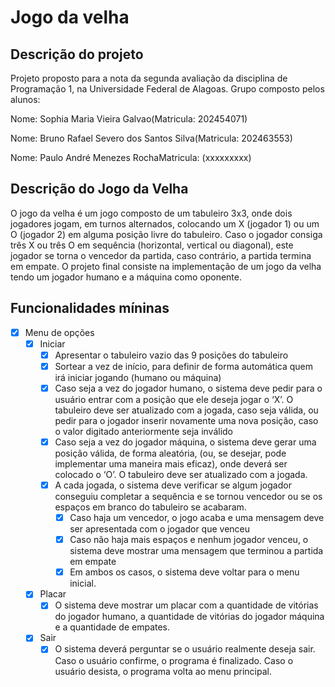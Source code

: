 # Jogo da velha
## Descrição do projeto
Projeto proposto para a nota da segunda avaliação da disciplina de Programação 1, na Universidade Federal de Alagoas. Grupo composto pelos alunos:

Nome: Sophia Maria Vieira Galvao(Matricula: 202454071)

Nome: Bruno Rafael Severo dos Santos Silva(Matricula: 202463553)

Nome: Paulo André Menezes RochaMatricula: (xxxxxxxxx) 


## Descrição do Jogo da Velha
O jogo da velha é um jogo composto de um tabuleiro 3x3, onde dois jogadores
jogam, em turnos alternados, colocando um X (jogador 1) ou um O (jogador 2) em
alguma posição livre do tabuleiro. Caso o jogador consiga três X ou três O em sequência
(horizontal, vertical ou diagonal), este jogador se torna o vencedor da partida, caso
contrário, a partida termina em empate. O projeto final consiste na implementação de
um jogo da velha tendo um jogador humano e a máquina como oponente.




## Funcionalidades míninas
- [X] Menu de opções
    - [X] Iniciar
        - [X] Apresentar o tabuleiro vazio das 9 posições do tabuleiro
        - [X] Sortear a vez de início, para definir de forma automática quem irá iniciar jogando (humano ou máquina)
        - [X] Caso seja a vez do jogador humano, o sistema deve pedir para o usuário entrar com a posição que ele deseja jogar o ‘X’. O tabuleiro deve ser atualizado com a jogada, caso seja válida, ou pedir para o jogador inserir novamente uma nova posição, caso o valor digitado anteriormente seja inválido
        - [X] Caso seja a vez do jogador máquina, o sistema deve gerar uma posição válida, de forma aleatória, (ou, se desejar, pode implementar uma maneira mais eficaz), onde deverá ser colocado o ‘O’. O tabuleiro deve ser atualizado com a jogada.
        - [X] A cada jogada, o sistema deve verificar se algum jogador conseguiu completar a sequência e se tornou vencedor ou se os espaços em branco do tabuleiro se acabaram.
            - [X] Caso haja um vencedor, o jogo acaba e uma mensagem deve ser apresentada com o jogador que venceu
            - [X] Caso não haja mais espaços e nenhum jogador venceu, o sistema deve mostrar uma mensagem que terminou a partida em empate
            - [X] Em ambos os casos, o sistema deve voltar para o menu inicial.
    - [X] Placar
        - [X] O sistema deve mostrar um placar com a quantidade de vitórias do jogador humano, a quantidade de vitórias do jogador máquina e a quantidade de empates.
    - [X] Sair
        - [X]  O sistema deverá perguntar se o usuário realmente deseja sair. Caso o usuário confirme, o programa é finalizado. Caso o usuário desista, o programa volta ao menu principal.
